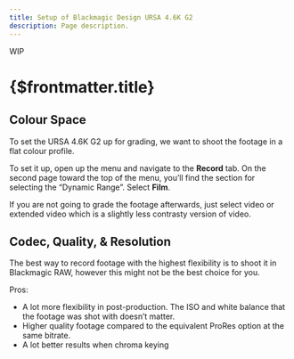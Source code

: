 ```yaml
---
title: Setup of Blackmagic Design URSA 4.6K G2
description: Page description.
---
```

<span class="wip">WIP</span>
# {$frontmatter.title} 

<!-- {$frontmatter.description} -->

## Colour Space

To set the URSA 4.6K G2 up for grading, we want to shoot the footage in a flat colour profile.

To set it up, open up the menu and navigate to the __Record__ tab. On the second page toward the top of the menu, you’ll find the section for selecting the “Dynamic Range”. Select __Film__.

If you are not going to grade the footage afterwards, just select video or extended video which is a slightly less contrasty version of video.

## Codec, Quality, & Resolution

The best way to record footage with the highest flexibility is to shoot it in Blackmagic RAW, however this might not be the best choice for you.
  
  Pros:
  - A lot more flexibility in post-production. The ISO and white balance that the footage was shot with doesn’t matter.
  - Higher quality footage compared to the equivalent ProRes option at the same bitrate.
  - A lot better results when chroma keying
